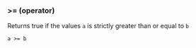 
### >= (operator)
Returns true if the values `a` is strictly greater than or equal to `b`

    a >= b


